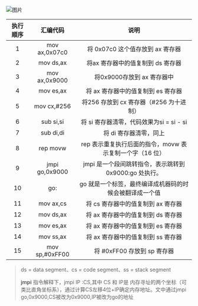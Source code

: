 ![图片](https://mmbiz.qpic.cn/mmbiz_png/GLeh42uInXQTPFYPO4Z8pgsvib6LNWbmwyJ6nicF9a5TRQhTURBOj5TRwrRHUGLVGzYCjDqgEXxPEESqF8bL2uhw/640?wx_fmt=png&wxfrom=5&wx_lazy=1&wx_co=1)

| 执行顺序 |    汇编代码    |                           说明                           |
| :------: | :------------: | :------------------------------------------------------: |
|    1     | mov ax,0x07c0  |             将 0x07c0 这个值存放到 ax 寄存器             |
|    2     |   mov ds,ax    |            将ax 寄存器中的值复制到 ds 寄存器             |
|    3     | mov ax,0x9000  |                将0x9000存放到 ax 寄存器中                |
|    4     |   mov es,ax    |            将 ax 寄存器中的值复制到 es 寄存器            |
|    5     |  mov cx,#256   |         将256 存放到 cx 寄存器（#256 为十进制）          |
|    6     |   sub si,si    |         将 si 寄存器清零，代码效果为si = si - si         |
|    7     |   sub di,di    |                  将 di 寄存器清零，同上                  |
|    8     |    rep movw    | rep 表示重复执行后面的指令，movw 表示复制一个字（16 位） |
|    9     | jmpi go,0x9000 |  jmpi 是一个段间跳转指令，表示跳转到 0x9000:go 处执行。  |
|    10    |      go:       | go 就是一个标签，最终编译成机器码的时候会被翻译成一个值  |
|    11    |   mov ax,cs    |            将 cs 寄存器中的值复制到 ax 寄存器            |
|    12    |   mov ds,ax    |            将 ax 寄存器中的值复制到 ds 寄存器            |
|    13    |   mov es,ax    |            将 ax 寄存器中的值复制到 es 寄存器            |
|    14    |   mov ss,ax    |            将 ax 寄存器中的值复制到 ss 寄存器            |
|    15    | mov sp,#0xFF00 |               将 #0xFF00 存放到 sp 寄存器                |

> ds = data segment、cs = code segment、ss = stack segment
>
> **jmpi**  指令解释下，jmpi IP :CS,其中 CS 和 IP是 内存寻址的两个坐标（可类比直角坐标系），通过计算CS左移4位+IP确定内存地址。文中通过jmpi go,0x9000,CS被改为0x9000,IP被改为go的地址 







